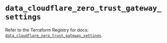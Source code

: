 # `data_cloudflare_zero_trust_gateway_settings`

Refer to the Terraform Registry for docs: [`data_cloudflare_zero_trust_gateway_settings`](https://registry.terraform.io/providers/cloudflare/cloudflare/5.8.2/docs/data-sources/zero_trust_gateway_settings).
